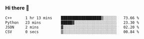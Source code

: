 ### Hi there 👋

<!--START_SECTION:waka-->

```txt
C++      1 hr 13 mins    ██████████████████▒░░░░░░   73.66 %
Python   23 mins         █████▓░░░░░░░░░░░░░░░░░░░   23.30 %
JSON     2 mins          ▓░░░░░░░░░░░░░░░░░░░░░░░░   02.20 %
CSV      0 secs          ▒░░░░░░░░░░░░░░░░░░░░░░░░   00.84 %
```

<!--END_SECTION:waka-->
<!--
**Boombag0607/Boombag0607** is a ✨ _special_ ✨ repository because its `README.md` (this file) appears on your GitHub profile.

Here are some ideas to get you started:

- 🔭 I’m currently working on ...
- 🌱 I’m currently learning ...
- 👯 I’m looking to collaborate on ...
- 🤔 I’m looking for help with ...
- 💬 Ask me about ...
- 📫 How to reach me: ...
- 😄 Pronouns: ...
- ⚡ Fun fact: ...
-->
